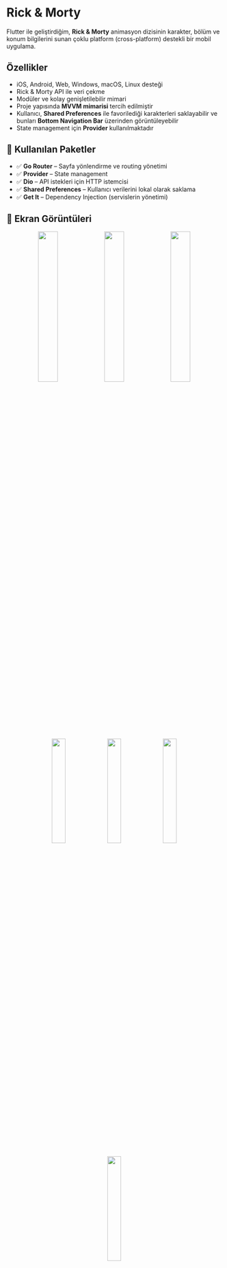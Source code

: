 # Rick & Morty

Flutter ile geliştirdiğim, **Rick & Morty** animasyon dizisinin karakter, bölüm ve konum bilgilerini sunan çoklu platform (cross-platform) destekli bir mobil uygulama.

## Özellikler
- iOS, Android, Web, Windows, macOS, Linux desteği  
- Rick & Morty API ile veri çekme  
- Modüler ve kolay genişletilebilir mimari  
- Proje yapısında **MVVM mimarisi** tercih edilmiştir  
- Kullanıcı, **Shared Preferences** ile favorilediği karakterleri saklayabilir ve bunları **Bottom Navigation Bar** üzerinden görüntüleyebilir  
- State management için **Provider** kullanılmaktadır  

## 🚀 Kullanılan Paketler
- ✅ **Go Router** – Sayfa yönlendirme ve routing yönetimi  
- ✅ **Provider** – State management  
- ✅ **Dio** – API istekleri için HTTP istemcisi  
- ✅ **Shared Preferences** – Kullanıcı verilerini lokal olarak saklama  
- ✅ **Get It** – Dependency Injection (servislerin yönetimi)  

## 📸 Ekran Görüntüleri

<p align="center">
  <img src="https://github.com/user-attachments/assets/476b3099-8c85-4de8-a179-8836b3511e96" width="30%" />
  <img src="https://github.com/user-attachments/assets/c2b80910-b7ac-4c19-b8e9-8d95c4cc1026" width="30%" />
  <img src="https://github.com/user-attachments/assets/3b908d91-5aa4-4ec3-b261-e9e62759ed4f" width="30%" />
</p>

<p align="center">
  <img src="https://github.com/user-attachments/assets/c1a2b76d-3f9c-4449-814d-a8dc89729e1b" width="25%" />
  <img src="https://github.com/user-attachments/assets/834929f6-0eab-44ab-aa1d-47057e9af4d0" width="25%" />
  <img src="https://github.com/user-attachments/assets/7735a94b-4680-4297-9995-52a6e0eef4d7" width="25%" />
  <img src="https://github.com/user-attachments/assets/8b1d0c74-bcb6-4f36-a448-a9066e9c8cd2" width="25%" />
</p>

<p align="center">

</p>


